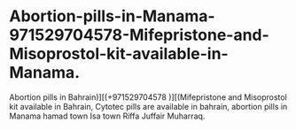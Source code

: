 # Abortion-pills-in-Manama-971529704578-Mifepristone-and-Misoprostol-kit-available-in-Manama.
Abortion pills in Bahrain)][(+971529704578 )][(Mifepristone and Misoprostol kit available in Bahrain, Cytotec pills are available in bahrain, abortion pills in Manama hamad town Isa town Riffa Juffair Muharraq.
